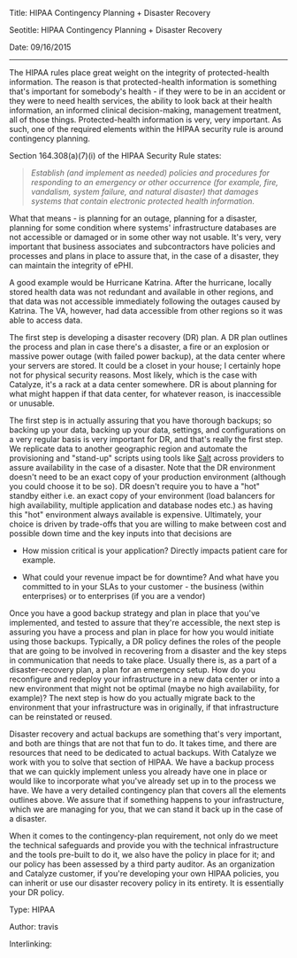 Title: HIPAA Contingency Planning + Disaster Recovery

Seotitle: HIPAA Contingency Planning + Disaster Recovery

Date: 09/16/2015

---
The HIPAA rules place great weight on the integrity of protected-health information. The reason is that protected-health information is something that's important for somebody's health - if they were to be in an accident or they were to need health services, the ability to look back at their health information, an informed clinical decision-making, management treatment, all of those things. Protected-health information is very, very important. As such, one of the required elements within the HIPAA security rule is around contingency planning.

Section 164.308(a)(7)(i) of the HIPAA Security Rule states:

>*Establish (and implement as needed) policies and procedures for responding to an emergency or other occurrence (for example, fire, vandalism, system failure, and natural disaster) that damages systems that contain electronic protected health information.*

What that means - is planning for an outage, planning for a disaster, planning for some condition where systems' infrastructure databases are not accessible or damaged or in some other way not usable. It's very, very important that business associates and subcontractors have policies and processes and plans in place to assure that, in the case of a disaster, they can maintain the integrity of ePHI.

A good example would be Hurricane Katrina. After the hurricane, locally stored health data was not redundant and available in other regions, and that data was not accessible immediately following the outages caused by Katrina. The VA, however, had data accessible from other regions so it was able to access data.

The first step is developing a disaster recovery (DR) plan. A DR plan outlines the process and plan in case  there's a disaster, a fire or an explosion or massive power outage (with failed power backup), at the data center where your servers are stored. It could be a closet in your house; I certainly hope not for physical security reasons. Most likely, which is the case with Catalyze, it's a rack at a data center somewhere. DR is about planning for what might happen if that data center, for whatever reason, is inaccessible or unusable.

The first step is in actually assuring that you have thorough backups; so backing up your data, backing up your data, settings, and configurations on a very regular basis is very important for DR, and that's really the first step. We replicate data to another geographic region  and automate the provisioning and "stand-up" scripts using tools like [Salt](http://www.saltstack.com/) across providers to assure availability in the case of a disaster. Note that the DR environment doesn't need to be an exact copy of your production environment (although you could choose it to be so). DR doesn't require you to have a "hot" standby either i.e. an exact copy of your environment (load balancers for high availability, multiple application and database nodes etc.) as having this "hot" environment always available is expensive. Ultimately, your choice is driven by trade-offs that you are willing to make between cost and possible down time and the key inputs into that decisions are

- How mission critical is your application? Directly impacts patient care for example.

- What could your revenue impact be for downtime? And what have you committed to in your SLAs to your customer - the business (within enterprises) or to enterprises (if you are a vendor)

Once you have a good backup strategy and plan in place that you've implemented, and tested to assure that they're accessible, the next step is assuring you have a process and plan in place for how you would initiate using those backups. Typically, a DR policy defines the roles of the people that are going to be involved in recovering from a disaster and the key steps in communication that needs to take place. Usually there is, as a part of a disaster-recovery plan, a plan for an emergency setup. How do you reconfigure and redeploy your infrastructure in a new data center or into a new environment that might not be optimal (maybe no high availability, for example)? The next step is how do you actually migrate back to the environment that your infrastructure was in originally, if that infrastructure can be reinstated or reused.

Disaster recovery and actual backups are something that's very important, and both are things that are not that fun to do. It takes time, and there are resources that need to be dedicated to actual backups. With Catalyze we work with you to solve that section of HIPAA. We have a backup process that we can quickly implement unless you already have one in place or would like to incorporate what you've already set up in to the process we have.  We have a very detailed contingency plan that covers all the elements outlines above. We assure that if something happens to your infrastructure, which we are managing for you, that we can stand it back up in the case of a disaster.

When it comes to the contingency-plan requirement, not only do we meet the technical safeguards and provide you with the technical infrastructure and the tools pre-built to do it, we also have the policy in place for it; and our policy has been assessed by a third party auditor. As an organization and Catalyze customer, if you're developing your own HIPAA policies, you can inherit or use our disaster recovery policy in its entirety. It is essentially your DR policy.

Type: HIPAA

Author: travis

Interlinking: 